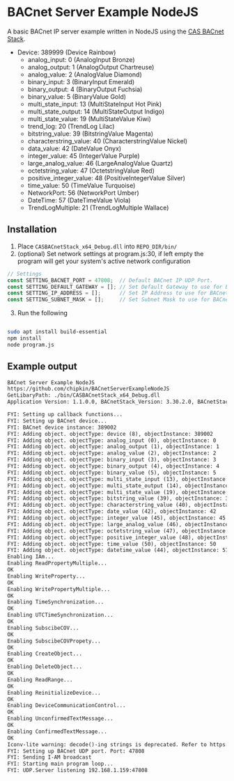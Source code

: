 # BACnet Server Example NodeJS

A basic BACnet IP server example written in NodeJS using the [CAS BACnet Stack](https://store.chipkin.com/services/stacks/bacnet-stack).

- Device: 389999 (Device Rainbow)
  - analog_input: 0  (AnalogInput Bronze)
  - analog_output: 1  (AnalogOutput Chartreuse)
  - analog_value: 2  (AnalogValue Diamond)
  - binary_input: 3  (BinaryInput Emerald)
  - binary_output: 4  (BinaryOutput Fuchsia)
  - binary_value: 5  (BinaryValue Gold)
  - multi_state_input: 13  (MultiStateInput Hot Pink)
  - multi_state_output: 14  (MultiStateOutput Indigo)
  - multi_state_value: 19  (MultiStateValue Kiwi)
  - trend_log: 20  (TrendLog Lilac)
  - bitstring_value: 39  (BitstringValue Magenta)
  - characterstring_value: 40  (CharacterstringValue Nickel)
  - data_value: 42  (DateValue Onyx)
  - integer_value: 45  (IntegerValue Purple)
  - large_analog_value: 46  (LargeAnalogValue Quartz)
  - octetstring_value: 47  (OctetstringValue Red)
  - positive_integer_value: 48  (PositiveIntegerValue Silver)
  - time_value: 50  (TimeValue Turquoise)
  - NetworkPort: 56  (NetworkPort Umber)
  - DateTime: 57  (DateTimeValue Viola)
  - TrendLogMultiple: 21  (TrendLogMultiple Wallace)

## Installation

1. Place `CASBACnetStack_x64_Debug.dll` into `REPO_DIR/bin/`
2. (optional) Set network settings at program.js:30, if left empty the program will get your system's active network configuration
```js
// Settings
const SETTING_BACNET_PORT = 47808;  // Default BACnet IP UDP Port.
const SETTING_DEFAULT_GATEWAY = []; // Set Default Gateway to use for BACnet (i.e. [192, 168, 1, 3])
const SETTING_IP_ADDRESS = [];      // Set IP Address to use for BACnet (i.e. [192, 168, 1, 3])
const SETTING_SUBNET_MASK = [];     // Set Subnet Mask to use for BACnet (i.e. [255, 255, 255, 0])
```

3. Run the following
```bash

sudo apt install build-essential
npm install 
node program.js

```

## Example output

```txt
BACnet Server Example NodeJS
https://github.com/chipkin/BACnetServerExampleNodeJS
GetLibaryPath: ./bin/CASBACnetStack_x64_Debug.dll
Application Version: 1.1.0.0, BACnetStack_Version: 3.30.2.0, BACnetStackAdapter_Version: 1.1.0.0

FYI: Setting up callback functions...
FYI: Setting up BACnet device...
FYI: BACnet device instance: 389002
FYI: Adding object. objectType: device (8), objectInstance: 389002
FYI: Adding object. objectType: analog_input (0), objectInstance: 0
FYI: Adding object. objectType: analog_output (1), objectInstance: 1
FYI: Adding object. objectType: analog_value (2), objectInstance: 2
FYI: Adding object. objectType: binary_input (3), objectInstance: 3
FYI: Adding object. objectType: binary_output (4), objectInstance: 4
FYI: Adding object. objectType: binary_value (5), objectInstance: 5
FYI: Adding object. objectType: multi_state_input (13), objectInstance: 13
FYI: Adding object. objectType: multi_state_output (14), objectInstance: 14
FYI: Adding object. objectType: multi_state_value (19), objectInstance: 19
FYI: Adding object. objectType: bitstring_value (39), objectInstance: 39
FYI: Adding object. objectType: characterstring_value (40), objectInstance: 40
FYI: Adding object. objectType: date_value (42), objectInstance: 42
FYI: Adding object. objectType: integer_value (45), objectInstance: 45
FYI: Adding object. objectType: large_analog_value (46), objectInstance: 46
FYI: Adding object. objectType: octetstring_value (47), objectInstance: 47
FYI: Adding object. objectType: positive_integer_value (48), objectInstance: 48
FYI: Adding object. objectType: time_value (50), objectInstance: 50
FYI: Adding object. objectType: datetime_value (44), objectInstance: 57
Enabling IAm...
Enabling ReadPropertyMultiple...
OK
Enabling WriteProperty...
OK
Enabling WritePropertyMultiple...
OK
Enabling TimeSynchronization...
OK
Enabling UTCTimeSynchronization...
OK
Enabling SubscibeCOV...
OK
Enabling SubscibeCOVPropety...
OK
Enabling CreateObject...
OK
Enabling DeleteObject...
OK
Enabling ReadRange...
OK
Enabling ReinitializeDevice...
OK
Enabling DeviceCommunicationControl...
OK
Enabling UnconfirmedTextMessage...
OK
Enabling ConfirmedTextMessage...
OK
Iconv-lite warning: decode()-ing strings is deprecated. Refer to https://github.com/ashtuchkin/iconv-lite/wiki/Use-Buffers-when-decoding
FYI: Setting up BACnet UDP port. Port: 47808
FYI: Sending I-AM broadcast
FYI: Starting main program loop... 
FYI: UDP.Server listening 192.168.1.159:47808
```
